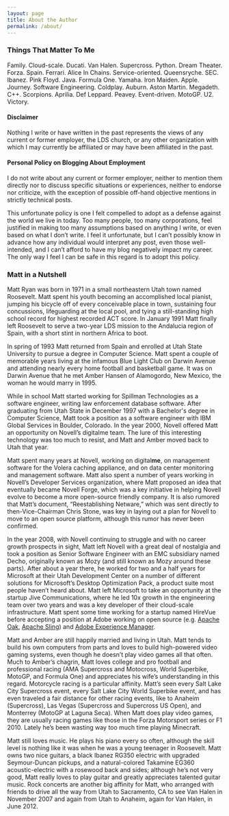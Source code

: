 ```yaml
---
layout: page
title: About the Author
permalink: /about/
---
```

### Things That Matter To Me

Family. Cloud-scale. Ducati. Van Halen. Supercross. Python. Dream Theater. Forza. Spain. Ferrari. Alice In Chains. Service-oriented. Queensryche. SEC. Ibanez. Pink Floyd. Java. Formula One. Yamaha. Iron Maiden. Apple. Journey. Software Engineering. Coldplay. Auburn. Aston Martin. Megadeth. C++. Scorpions. Aprilia. Def Leppard. Peavey. Event-driven. MotoGP. U2. Victory.

#### Disclaimer

Nothing I write or have written in the past represents the views of any current or former employer, the LDS church, or any other organization with which I may currently be affiliated or may have been affiliated in the past.

#### Personal Policy on Blogging About Employment
I do not write about any current or former employer, neither to mention them directly nor to discuss specific situations or experiences, neither to endorse nor criticize, with the exception of possible off-hand objective mentions in strictly technical posts.

This unfortunate policy is one I felt compelled to adopt as a defense against the world we live in today.  Too many people, too many corporations, feel justified in making too many assumptions based on anything I write, or even based on what I don’t write.  I feel it unfortunate, but I can’t possibly know in advance how any individual would interpret any post, even those well-intended, and I can’t afford to have my blog negatively impact my career.  The only way I feel I can be safe in this regard is to adopt this policy.

### Matt in a Nutshell

Matt Ryan was born in 1971 in a small northeastern Utah town named Roosevelt.  Matt spent his youth becoming an accomplished local pianist, jumping his bicycle off of every conceivable place in town, sustaining four concussions, lifeguarding at the local pool, and tying a still-standing high school record for highest recorded ACT score.  In January 1991 Matt finally left Roosevelt to serve a two-year LDS mission to the Andalucia region of Spain, with a short stint in northern Africa to boot.

In spring of 1993 Matt returned from Spain and enrolled at Utah State University to pursue a degree in Computer Science.  Matt spent a couple of memorable years living at the infamous Blue Light Club on Darwin Avenue and attending nearly every home football and basketball game.  It was on Darwin Avenue that he met Amber Hansen of Alamogordo, New Mexico, the woman he would marry in 1995.

While in school Matt started working for Spillman Technologies as a software engineer, writing law enforcement database software.  After graduating from Utah State in December 1997 with a Bachelor's degree in Computer Science, Matt took a position as a software engineer with IBM Global Services in Boulder, Colorado.  In the year 2000, Novell offered Matt an opportunity on Novell’s digitalme team.  The lure of this interesting technology was too much to resist, and Matt and Amber moved back to Utah that year.

Matt spent many years at Novell, working on digital**me**, on management software for the Volera caching appliance, and on data center monitoring and management software.  Matt also spent a number of years working in Novell’s Developer Services organization, where Matt proposed an idea that eventually became Novell Forge, which was a key initiative in helping Novell evolve to become a more open-source friendly company.  It is also rumored that Matt’s document, “Reestablishing Netware,” which was sent directly to then-Vice-Chairman Chris Stone, was key in laying out a plan for Novell to move to an open source platform, although this rumor has never been confirmed.

In the year 2008, with Novell continuing to struggle and with no career growth prospects in sight, Matt left Novell with a great deal of nostalgia and took a position as Senior Software Engineer with an EMC subsidiary named Decho, originally known as Mozy (and still known as Mozy around these parts).  After about a year there, he worked for two and a half years for Microsoft at their Utah Development Center on a number of different solutions for Microsoft’s Desktop Optimization Pack, a product suite most people haven’t heard about.  Matt left Microsoft to take an opportunity at the startup Jive Communications, where he led 10x growth in the engineering team over two years and was a key developer of their cloud-scale infrastructure.  Matt spent some time working for a startup named HireVue before accepting a position at Adobe working on open source (e.g. [Apache Oak](https://jackrabbit.apache.org/oak/), [Apache Sling](https://sling.apache.org/)) and [Adobe Experience Manager](https://www.adobe.com/marketing-cloud/experience-manager.html).

Matt and Amber are still happily married and living in Utah.  Matt tends to build his own computers from parts and loves to build high-powered video gaming systems, even though he doesn’t play video games all that often.  Much to Amber’s chagrin, Matt loves college and pro football and professional racing (AMA Supercross and Motocross, World Superbike, MotoGP, and Formula One) and appreciates his wife’s understanding in this regard.  Motorcycle racing is a particular affinity.  Matt’s seen every Salt Lake City Supercross event, every Salt Lake City World Superbike event, and has even traveled a fair distance for other racing events, like to Anaheim (Supercross), Las Vegas (Supercross and Supercross US Open), and Monterrey (MotoGP at Laguna Seca).  When Matt does play video games, they are usually racing games like those in the Forza Motorsport series or F1 2010.  Lately he’s been wasting way too much time playing Minecraft.

Matt still loves music.  He plays his piano every so often, although the skill level is nothing like it was when he was a young teenager in Roosevelt.  Matt owns two nice guitars, a black Ibanez RG350 electric with upgraded Seymour-Duncan pickups, and a natural-colored Takamine EG360 acoustic-electric with a rosewood back and sides; although he’s not very good, Matt really loves to play guitar and greatly appreciates talented guitar music.  Rock concerts are another big affinity for Matt, who arranged with friends to drive all the way from Utah to Sacramento, CA to see Van Halen in November 2007 and again from Utah to Anaheim, again for Van Halen, in June 2012.

